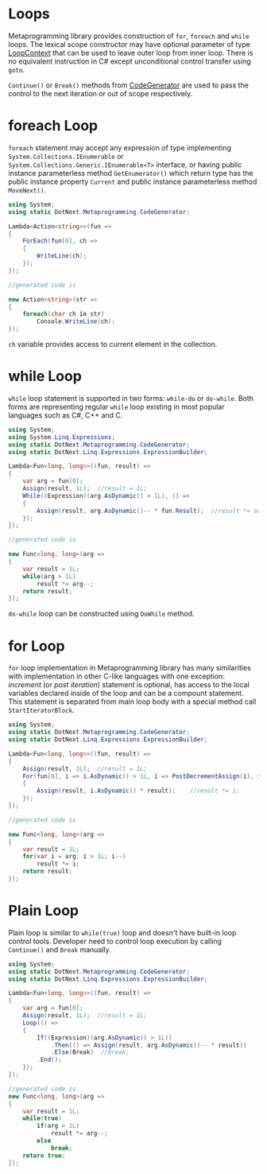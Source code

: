 Loops
====
Metaprogramming library provides construction of `for`, `foreach` and `while` loops. The lexical scope constructor may have optional parameter of type [LoopContext](../../api/DotNext.Metaprogramming.LoopContext.yml) that can be used to leave outer loop from inner loop. There is no equivalent instruction in C# except unconditional control transfer using `goto`.

`Continue()` or `Break()` methods from [CodeGenerator](../../api/DotNext.Metaprogramming.CodeGenerator.yml) are used to pass the control to the next iteration or out of scope respectively.

# foreach Loop
`foreach` statement may accept any expression of type implementing `System.Collections.IEnumerable` or `System.Collections.Generic.IEnumerable<T>` interface, or having public instance parameterless method `GetEnumerator()` which return type has the public instance property `Current` and public instance parameterless method `MoveNext()`.

```csharp
using System;
using static DotNext.Metaprogramming.CodeGenerator;

Lambda<Action<string>>(fun => 
{
    ForEach(fun[0], ch =>
    {
        WriteLine(ch);
    });
});

//generated code is

new Action<string>(str => 
{
    foreach(char ch in str)
        Console.WriteLine(ch);
});
```

`ch` variable provides access to current element in the collection.

# while Loop
`while` loop statement is supported in two forms: `while-do` or `do-while`. Both forms are representing regular `while` loop existing in most popular languages such as C#, C++ and C. 

```csharp
using System;
using System.Linq.Expressions;
using static DotNext.Metaprogramming.CodeGenerator;
using static DotNext.Linq.Expressions.ExpressionBuilder;

Lambda<Fun<long, long>>((fun, result) => 
{
    var arg = fun[0];
    Assign(result, 1L);  //result = 1L;
    While((Expression)(arg.AsDynamic() > 1L), () => 
	{
        Assign(result, arg.AsDynamic()-- * fun.Result);  //result *= arg--;
    });
});

//generated code is

new Func<long, long>(arg => 
{
    var result = 1L;
    while(arg > 1L)
        result *= arg--;
    return result;
});
```

`do-while` loop can be constructed using `DoWhile` method.

# for Loop
`for` loop implementation in Metaprogramming library has many similarities with implementation in other C-like languages with one exception: _increment_ (or _post iteration_) statement is optional, has access to the local variables declared inside of the loop and can be a compount statement. This statement is separated from main loop body with a special method call `StartIteratorBlock`.

```csharp
using System;
using static DotNext.Metaprogramming.CodeGenerator;
using static DotNext.Linq.Expressions.ExpressionBuilder;

Lambda<Fun<long, long>>((fun, result) => 
{
    Assign(result, 1L);  //result = 1L;
    For(fun[0], i => i.AsDynamic() > 1L, i => PostDecrementAssign(i), i => 
    {
        Assign(result, i.AsDynamic() * result);    //result *= i;
    });
});

//generated code is

new Func<long, long>(arg => 
{
    var result = 1L;
    for(var i = arg; i > 1L; i--)
        result *= i;
    return result;
});
```

# Plain Loop
Plain loop is similar to `while(true)` loop and doesn't have built-in loop control tools. Developer need to control loop execution by calling `Continue()` and `Break` manually.

```csharp
using System;
using static DotNext.Metaprogramming.CodeGenerator;
using static DotNext.Linq.Expressions.ExpressionBuilder;

Lambda<Fun<long, long>>((fun, result) => 
{
    var arg = fun[0];
    Assign(result, 1L);  //result = 1L;
    Loop(() => 
    {
        If((Expression)(arg.AsDynamic() > 1L))
            .Then(() => Assign(result, arg.AsDynamic()-- * result))
            .Else(Break)  //break;
        .End();
    });
});

//generated code is
new Func<long, long>(arg => 
{
    var result = 1L;
    while(true)
        if(arg > 1L)
            result *= arg--;
        else
            break;
    return true;
});
```